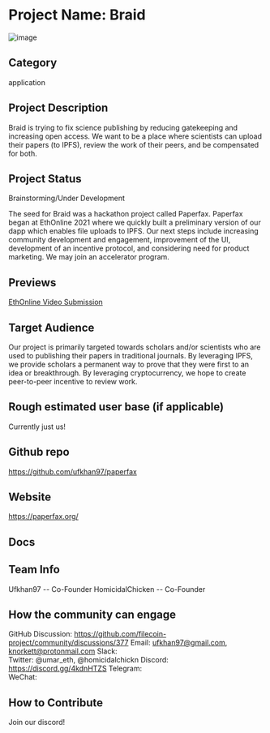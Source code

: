 
# Project Name: Braid
![image](https://user-images.githubusercontent.com/43886242/141393427-42887107-848c-4ede-a11e-24de8e357e0e.png)


## Category 
application

## Project Description
Braid is trying to fix science publishing by reducing gatekeeping and increasing open access. 
We want to be a place where scientists can upload their papers (to IPFS), review the work of their peers, and be compensated for both.

## Project Status
Brainstorming/Under Development

The seed for Braid was a hackathon project called Paperfax. Paperfax began at EthOnline 2021 where we quickly built a preliminary version of our dapp which enables file uploads to IPFS.
Our next steps include increasing community development and engagement, improvement of the UI, development of an incentive protocol, and considering need for product marketing. 
We may join an accelerator program. 

## Previews
[EthOnline Video Submission](https://showcase.ethglobal.com/ethonline2021/paperfax)

## Target Audience
Our project is primarily targeted towards scholars and/or scientists who are used to publishing their papers in traditional journals. 
By leveraging IPFS, we provide scholars a permanent way to prove that they were first to an idea or breakthrough. 
By leveraging cryptocurrency, we hope to create peer-to-peer incentive to review work. 


## Rough estimated user base (if applicable)
Currently just us!

## Github repo
https://github.com/ufkhan97/paperfax 

## Website
https://paperfax.org/ 

## Docs
<!--Including a link to your project docs!-->

## Team Info
Ufkhan97 -- Co-Founder 
HomicidalChicken -- Co-Founder 


## How the community can engage
GitHub Discussion: https://github.com/filecoin-project/community/discussions/377 
Email:  ufkhan97@gmail.com, knorkett@protonmail.com
Slack:  
Twitter:  @umar_eth, @homicidalchickn 
Discord:  https://discord.gg/4kdnHTZS
Telegram:  
WeChat:  

## How to Contribute
Join our discord! 
